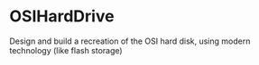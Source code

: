 # OSIHardDrive
Design and build a recreation of the OSI hard disk, using modern technology (like flash storage)
